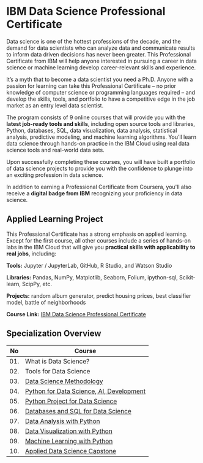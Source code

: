 # IBM Data Science Professional Certificate

Data science is one of the hottest professions of the decade, and the demand for data scientists who can analyze data and communicate results to inform data driven decisions has never been greater. This Professional Certificate from IBM will help anyone interested in pursuing a career in data science or machine learning develop career-relevant skills and experience.

It’s a myth that to become a data scientist you need a Ph.D. Anyone with a passion for learning can take this Professional Certificate – no prior knowledge of computer science or programming languages required – and develop the skills, tools, and portfolio to have a competitive edge in the job market as an entry level data scientist.

The program consists of 9 online courses that will provide you with the **latest job-ready tools and skills**, including open source tools and libraries, Python, databases, SQL, data visualization, data analysis, statistical analysis, predictive modeling, and machine learning algorithms. You’ll learn data science through hands-on practice in the IBM Cloud using real data science tools and real-world data sets.

Upon successfully completing these courses, you will have built a portfolio of data science projects to provide you with the confidence to plunge into an exciting profession in data science.

In addition to earning a Professional Certificate from Coursera, you'll also receive a **digital badge from IBM** recognizing your proficiency in data science.

## Applied Learning Project
This Professional Certificate has a strong emphasis on applied learning. Except for the first course, all other courses include a series of hands-on labs in the IBM Cloud that will give you **practical skills with applicability to real jobs**, including:

**Tools:** Jupyter / JupyterLab, GitHub, R Studio, and Watson Studio

**Libraries:** Pandas, NumPy, Matplotlib, Seaborn, Folium, ipython-sql, Scikit-learn, ScipPy, etc.

**Projects:** random album generator, predict housing prices, best classifier model, battle of neighborhoods


**Course Link:** [IBM Data Science Professional Certificate](https://www.coursera.org/professional-certificates/ibm-data-science)

## Specialization Overview

| No      | Course                                                                             |	
|:-------:|------------------------------------------------------------------------------------|
| 01.     | What is Data Science?                        		                                   |
| 02.     | Tools for Data Science                      		                                   |
| 03.     | [Data Science Methodology](Data_Science_Methodology)                               |
| 04.	    | [Python for Data Science, AI, Development](Python_for_Data_Science_AI_Development) |
| 05.     | [Python Project for Data Science](Python_Project_for_Data_Science)      	         |
| 06.     | [Databases and SQL for Data Science](Databases_and_SQL_for_Data_Science)           |
| 07.     | [Data Analysis with Python](Data_Analysis_with_Python)                             |
| 08.     | [Data Visualization with Python](Data_Visualization_with_Python)                   |
| 09.     | [Machine Learning with Python](Machine_Learning_with_Python)                       |
| 10.     | [Applied Data Science Capstone](Applied_Data_Science_Capstone)                     |



